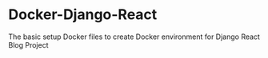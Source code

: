 # Docker-Django-React
The basic setup Docker files to create Docker environment for Django React Blog Project
